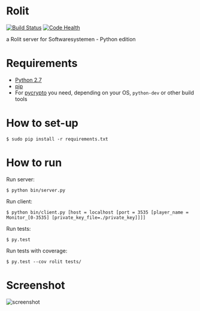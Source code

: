 Rolit
=====

[![Build Status](https://travis-ci.org/tcoenraad/rolit.png?branch=master)](https://travis-ci.org/tcoenraad/rolit)
[![Code Health](https://landscape.io/github/tcoenraad/rolit/master/landscape.png)](https://landscape.io/github/tcoenraad/rolit/master)

a Rolit server for Softwaresystemen - Python edition

Requirements
============
- [Python 2.7](http://www.python.org/download/releases/2.7/)
- [pip](http://www.pip-installer.org/en/latest/installing.html)
- For [pycrypto](https://pypi.python.org/pypi/pycrypto) you need, depending on your OS, `python-dev` or other build tools

How to set-up
=============

    $ sudo pip install -r requirements.txt

How to run
==========

Run server:

    $ python bin/server.py

Run client:

    $ python bin/client.py [host = localhost [port = 3535 [player_name = Monitor_[0-3535] [private_key_file=./private_key]]]]
    
Run tests:

    $ py.test

Run tests with coverage:

    $ py.test --cov rolit tests/ 

Screenshot
==========

![screenshot](http://i.imgur.com/VeJ6qvp.png)
